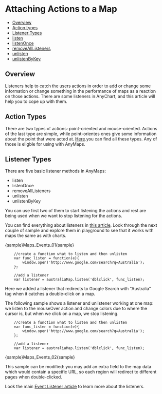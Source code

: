 Attaching Actions to a Map
======================

* [Overview](#overview)
* [Action types](#action_types)
* [Listener Types](#listener_types)
 * [listen](#listen)
 * [listenOnce](#listenonce)
 * [removeAllListeners](#removealllisteners)
 * [unlisten](#unlisten)
 * [unlistenByKey](#unlistenbykey)
 
## Overview

Listeners help to catch the users actions in order to add or change some information or change something in the performance of maps as a reaction on those actions. There are some listeners in AnyChart, and this article will help you to cope up with them.

## Action Types

There are two types of actions: point-oriented and mouse-oriented. Actions of the last type are simple, while point-orientes ones give some information about the point that were acted at. [Here](../../Common_Settings/Event_Listeners/#eventtypes).you can find all these types.
Any of those is eligble for using with AnyMaps.

## Listener Types

There are five basic listener methods in AnyMaps:

 - listen
 - listenOnce
 - removeAllListeners
 - unlisten
 - unlistenByKey
 
You can use first two of them to start listening the actions and rest are being used when we want to stop listening for the actions. 

You can find everything about listeners in [this article](../Common_Settings/Event_Listeners). Look through the next couple of sample and explore them in playground to see that it works with maps the same as with charts.
 
{sample}Maps\_Events\_01{sample}

```
	//create a function what to listen and then unlisten
    var func_listen = function(e){
        window.open('http://www.google.com/search?q=Australia');
    };
  
    //add a listener
    var listener = australiaMap.listen('dblclick', func_listen);
```
 
Here we added a listener that redirects to Google Search with "Australia" tag when it catches a double-click on a map. 

The following sample shows a listener and unlistener working at one map: we listen to the mouseOver action and change colors due to where the cursor is, but when we click on a map, we stop listening. 

```
	//create a function what to listen and then unlisten
    var func_listen = function(e){
        window.open('http://www.google.com/search?q=Australia');
    };
  
    //add a listener
    var listener = australiaMap.listen('dblclick', func_listen);
```

{sample}Maps\_Events\_02{sample}

This sample can be modified: you may add an extra field to the map data which would contain a specific URL, so each region will redirect to different pages when double-clicked.

Look the main [Event Listener article](../../Common_Settings/Event_Listeners) to learn more about the listeners.

